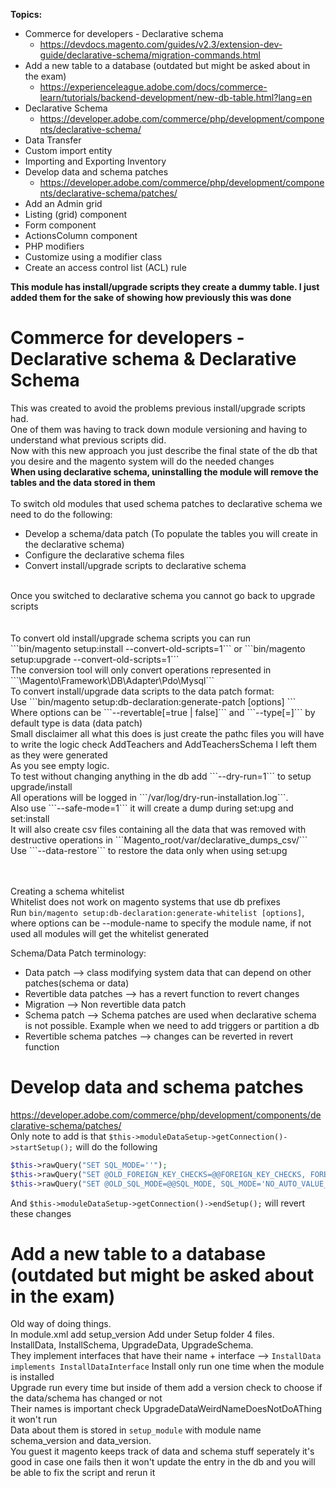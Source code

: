 <b>Topics:</b><br>
- Commerce for developers - Declarative schema
  - https://devdocs.magento.com/guides/v2.3/extension-dev-guide/declarative-schema/migration-commands.html
- Add a new table to a database (outdated but might be asked about in the exam)
  - https://experienceleague.adobe.com/docs/commerce-learn/tutorials/backend-development/new-db-table.html?lang=en
- Declarative Schema
  - https://developer.adobe.com/commerce/php/development/components/declarative-schema/
- Data Transfer
- Custom import entity
- Importing and Exporting Inventory
- Develop data and schema patches
  - https://developer.adobe.com/commerce/php/development/components/declarative-schema/patches/
- Add an Admin grid
- Listing (grid) component
- Form component
- ActionsColumn component
- PHP modifiers
- Customize using a modifier class
- Create an access control list (ACL) rule

<b>This module has install/upgrade scripts they create a dummy table. I just added them for the sake of showing how previously this was done</b>
# Commerce for developers - Declarative schema & Declarative Schema <br>
This was created to avoid the problems previous install/upgrade scripts had.<br>
One of them was having to track down module versioning and having to understand what previous scripts did.<br>
Now with this new approach you just describe the final state of the db that you desire and the magento system will do the needed changes<br>
<b>When using declarative schema, uninstalling the module will remove the tables and the data stored in them</b><br>
<br>
To switch old modules that used schema patches to declarative schema we need to do the following:
- Develop a schema/data patch (To populate the tables you will create in the declarative schema)
- Configure the declarative schema files
- Convert install/upgrade scripts to declarative schema
<br>
Once you switched to declarative schema you cannot go back to upgrade scripts<br>
<br>
<br>
To convert old install/upgrade schema scripts you can run<br>
```bin/magento setup:install --convert-old-scripts=1``` or ```bin/magento setup:upgrade --convert-old-scripts=1```<br>
The conversion tool will only convert operations represented in ```\Magento\Framework\DB\Adapter\Pdo\Mysql```<br>
To convert  install/upgrade data scripts to the data patch format:<br>
Use ```bin/magento setup:db-declaration:generate-patch [options] <module-name> <patch-name>```<br>
Where options can be ```--revertable[=true | false]``` and ```--type[=<type>]``` by default type is data (data patch)<br>
Small disclaimer all what this does is just create the pathc files you will have to write the logic check AddTeachers and AddTeachersSchema I left them as they were generated<br>
As you see empty logic.
<br>
To test without changing anything in the db add ```--dry-run=1``` to setup upgrade/install<br>
All operations will be logged in ```<Magento_Root>/var/log/dry-run-installation.log```.<br>
Also use ```--safe-mode=1``` it will create a dump during set:upg and set:install<br>
It will also create csv files containing all the data that was removed with destructive operations in ```Magento_root/var/declarative_dumps_csv/```
Use ```--data-restore``` to restore the data only when using set:upg<br>
<br>
<br>

Creating a schema whitelist<br>
Whitelist does not work on magento systems that use db prefixes<br>
Run ```bin/magento setup:db-declaration:generate-whitelist [options]```, where options can be --module-name to specify the module name, if not used all modules will get the whitelist generated<br>

Schema/Data Patch terminology:<br>
- Data patch --> class modifying system data that can depend on other patches(schema or data)
- Revertible data patches --> has a revert function to revert changes 
- Migration --> Non revertible data patch
- Schema patch --> Schema patches are used when declarative schema is not possible. Example when we need to add triggers or partition a db
- Revertible schema patches --> changes can be reverted in revert function

# Develop data and schema patches<br>
https://developer.adobe.com/commerce/php/development/components/declarative-schema/patches/ <br>
Only note to add is that ```$this->moduleDataSetup->getConnection()->startSetup();```
will do the following <br>
```php
$this->rawQuery("SET SQL_MODE=''");
$this->rawQuery("SET @OLD_FOREIGN_KEY_CHECKS=@@FOREIGN_KEY_CHECKS, FOREIGN_KEY_CHECKS=0");
$this->rawQuery("SET @OLD_SQL_MODE=@@SQL_MODE, SQL_MODE='NO_AUTO_VALUE_ON_ZERO'");
```
And  ```$this->moduleDataSetup->getConnection()->endSetup();``` will revert these changes

# Add a new table to a database (outdated but might be asked about in the exam)
Old way of doing things.<br>
In module.xml add setup_version
Add under Setup folder 4 files.<br>
InstallData, InstallSchema, UpgradeData, UpgradeSchema.<br>
They implement interfaces that have their name + interface --> ```InstallData implements InstallDataInterface```
Install only run one time when the module is installed<br>
Upgrade run every time but inside of them add a version check to choose if the data/schema has changed or not<br>
Their names is important check UpgradeDataWeirdNameDoesNotDoAThing it won't run<br>
Data about them is stored in ```setup_module``` with module name schema_version and data_version.<br>
You guest it magento keeps track of data and schema stuff seperately it's good in case one fails then it won't update the entry in the db and you will be able to fix the script and rerun it<br>

